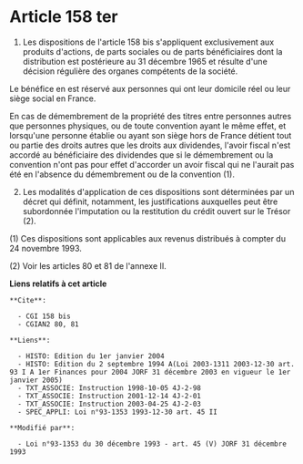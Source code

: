 # Article 158 ter

1. Les dispositions de l'article 158 bis s'appliquent exclusivement aux produits d'actions, de parts sociales ou de parts
bénéficiaires dont la distribution est postérieure au 31 décembre 1965 et résulte d'une décision régulière des organes
compétents de la société.

Le bénéfice en est réservé aux personnes qui ont leur domicile réel ou leur siège social en France.

En cas de démembrement de la propriété des titres entre personnes autres que personnes physiques, ou de toute convention
ayant le même effet, et lorsqu'une personne établie ou ayant son siège hors de France détient tout ou partie des droits
autres que les droits aux dividendes, l'avoir fiscal n'est accordé au bénéficiaire des dividendes que si le démembrement ou
la convention n'ont pas pour effet d'accorder un avoir fiscal qui ne l'aurait pas été en l'absence du démembrement ou de la
convention (1).

2. Les modalités d'application de ces dispositions sont déterminées par un décret qui définit, notamment, les justifications
auxquelles peut être subordonnée l'imputation ou la restitution du crédit ouvert sur le Trésor (2).

(1) Ces dispositions sont applicables aux revenus distribués à compter du 24 novembre 1993.

(2) Voir les articles 80 et 81 de l'annexe II.

**Liens relatifs à cet article**

	**Cite**:

	  - CGI 158 bis
	  - CGIAN2 80, 81

	**Liens**:

	  - HISTO: Edition du 1er janvier 2004
	  - HISTO: Edition du 2 septembre 1994 A(Loi 2003-1311 2003-12-30 art. 93 I A 1er Finances pour 2004 JORF 31 décembre 2003 en vigueur le 1er janvier 2005)
	  - TXT_ASSOCIE: Instruction 1998-10-05 4J-2-98
	  - TXT_ASSOCIE: Instruction 2001-12-14 4J-2-01
	  - TXT_ASSOCIE: Instruction 2003-04-25 4J-2-03
	  - SPEC_APPLI: Loi n°93-1353 1993-12-30 art. 45 II

	**Modifié par**:

	  - Loi n°93-1353 du 30 décembre 1993 - art. 45 (V) JORF 31 décembre 1993
